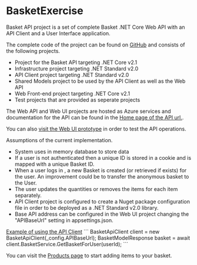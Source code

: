 # BasketExercise

<p>Basket API project is a set of complete Basket .NET Core Web API with an API Client and a User Interface application.</p>
<p>The complete code of the project can be found on <a target="_blank" href="https://github.com/xmixalis/BasketExercise">GitHub</a> and consists of the following projects. </p>
<ul>
    <li>Project for the Basket API targeting .NET Core v2.1</li>
    <li>Infrastructure project targeting .NET Standard v2.0</li>
    <li>API Client project targeting .NET Standard v2.0</li>
    <li>Shared Models project to be used by the API Client as well as the Web API</li>
    <li>Web Front-end project targeting .NET Core v2.1</li>
    <li>Test projects that are provided as seperate projects</li>
</ul>
<p>The Web API and Web UI projects are hosted as Azure services and documentation for the API can be found in the <a target="_blank" href="http://panchbasketapi-live.azurewebsites.net/index.html">Home page of the API url.</a>.
</p>
<p>You can also <a href="http://panchbasketui-live.azurewebsites.net/"> visit the Web UI prototype</a> in order to test the API operations. </p>

<p>Assumptions of the current implementation.</p>
<ul>
    <li>System uses in memory database to store data</li>
    <li>If a user is not authenticated then a unique ID is stored in a cookie and is mapped with a unique Basket ID.</li>
    <li>When a user logs in , a new Basket is created (or retrieved if exists) for the user. An improvement could be to transfer the anonymous basket to the User.</li>
    <li>The user updates the quantities or removes the items for each item separately.</li>
	<li>API Client project is configured to create a Nuget package configuration file in order to be deployed as a .NET Standard v2.0 library.</li>
	<li>Base API address can be configured in the Web UI project changing the "APIBaseUrl" setting in appsettings.json.</li>
</ul>

<p><u>Example of using the API Client</u></p?
<p>
```
BasketApiClient client = new BasketApiClient(_config.APIBaseUrl);
BasketModelResponse basket = await client.BasketService.GetBasketForUser(userId);
```
</p>

<p>You can visit the <a href="/Products">Products page</a> to start adding items to your basket. </p>